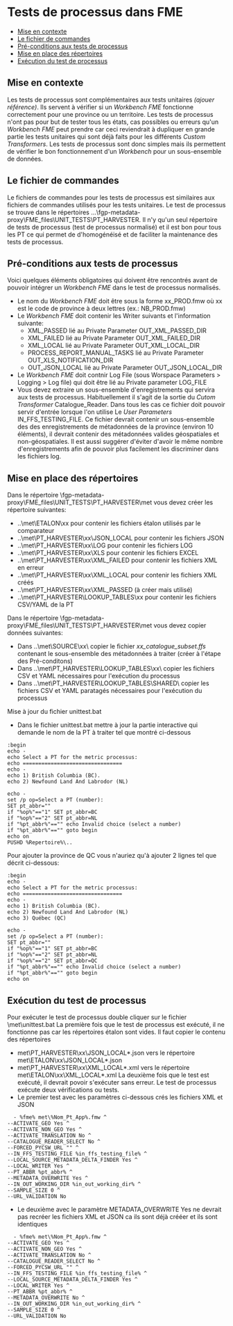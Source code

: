 # Tests de processus dans FME

- [Mise en contexte](#Mise-en-contexte)
- [Le fichier de commandes](#Le-fichier-de-commandes)
- [Pré-conditions aux tests de processus](#Pré-conditions-aux-tests-de-processus)
- [Mise en place des répertoires](#Mise-en-place-des-repertoires)
- [Exécution du test de processus](#Execution-du-test-de-processus)

## Mise en contexte

Les tests de processus sont complémentaires aux tests unitaires _(ajouer référence)_.  Ils servent à vérifier si un _Workbench FME_ fonctionne correctement pour une province ou un territoire.  Les tests de processus n'ont pas pour but de tester tous les états, cas possibles ou erreurs qu'un _Workbench FME_ peut prendre car ceci reviendrait à dupliquer en grande partie les tests unitaires qui sont déjà faits pour les différents _Custom Transformers_.  Les tests de processus sont donc simples mais ils permettent de vérifier le bon fonctionnement d'un _Workbench_ pour un sous-ensemble de données.

## Le fichier de commandes

Le fichiers de commandes pour les tests de processus est similaires aux fichiers de commandes utilisés pour les tests unitaires. Le test de processus se trouve dans le répertoires ...\fgp-metadata-proxy\FME_files\UNIT_TESTS\PT_HARVESTER. Il n'y qu'un seul répertoire de tests de processus (test de processus normalisé) et il est bon pour tous les PT ce qui permet de d'homogénéisé et de faciliter la maintenance des tests de processus.

## Pré-conditions aux tests de processus

Voici quelques éléments obligatoires qui doivent être rencontrés avant de pouvoir intégrer un _Workbench FME_ dans le test de processus normalisés.

  - Le nom du _Workbench FME_ doit être sous la forme xx_PROD.fmw où xx est le code de province à deux lettres (ex.: NB_PROD.fmw)
  - Le _Workbench FME_ doit contenir les Writer suivants et l'information suivante:
    - XML_PASSED lié au Private Parameter OUT_XML_PASSED_DIR
    - XML_FAILED lié au Private Parameter OUT_XML_FAILED_DIR
    - XML_LOCAL lié au Private Parameter OUT_XML_LOCAL_DIR
    - PROCESS_REPORT_MANUAL_TASKS lié au Private Parameter OUT_XLS_NOTIFICATION_DIR
    - OUT_JSON_LOCAL lié au Private Parameter OUT_JSON_LOCAL_DIR
  - Le _Workbench FME_ doit contnir Log File (sous Worspace Parameters > Logging > Log file) qui doit être lié au Private parameter LOG_FILE
  - Vous devez extraire un sous-ensemble d'enregistrements qui servira aux tests de processus. Habituellement il s'agit de la sortie du _Cutom Transformer_ Catalogue_Reader.  Dans tous les cas ce fichier doit pouvoir servir d'entrée lorsque l'on utilise Le _User Parameters_ IN_FFS_TESTING_FILE.  Ce fichier devrait contenir un sous-ensemble des des enregistrements de métadonnées de la province (environ 10 éléments), il devrait contenir des métadonnées valides géospatiales et non-géospatiales. Il est aussi suggérer d'éviter d'avoir le même nombre d'enregistrements afin de pouvoir plus facilement les discriminer dans les fichiers log.

## Mise en place des répertoires

Dans le répertoire \fgp-metadata-proxy\FME_files\UNIT_TESTS\PT_HARVESTER\met vous devez créer les répertoire suivantes:

  - ..\met\ETALON\xx pour contenir les fichiers étalon utilisés par le comparateur
  - ..\met\PT_HARVESTER\xx\JSON_LOCAL pour contenir les fichiers JSON
  - ..\met\PT_HARVESTER\xx\LOG pour contenir les fichiers LOG
  - ..\met\PT_HARVESTER\xx\XLS pour contenir les fichiers EXCEL
  - ..\met\PT_HARVESTER\xx\XML_FAILED pour contenir les fichiers XML en erreur
  - ..\met\PT_HARVESTER\xx\XML_LOCAL pour contenir les fichiers XML créés
  - ..\met\PT_HARVESTER\xx\XML_PASSED (à créer mais utilisé)
  - ..\met\PT_HARVESTER\LOOKUP_TABLES\xx pour contenir les fichiers CSV/YAML de la PT

Dans le répertoire \fgp-metadata-proxy\FME_files\UNIT_TESTS\PT_HARVESTER\met vous devez copier données suivantes:

  - Dans ..\met\SOURCE\xx\ copier le fichier _xx_catalogue_subset.ffs_ contenant le sous-ensemble des métadonnées à traiter (créer à l'étape des Pré-conditons)
  - Dans ..\met\PT_HARVESTER\LOOKUP_TABLES\xx\ copier les fichiers CSV et YAML nécessaires pour l'exécution du processus
  - Dans ..\met\PT_HARVESTER\LOOKUP_TABLES\SHARED\ copier les fichiers CSV et YAML paratagés nécessaires pour l'exécution du processus

Mise à jour du fichier unittest.bat

  - Dans le fichier unittest.bat mettre à jour la partie interactive qui demande le nom de la PT à traiter tel que montré ci-dessous

```DOS
:begin
echo - 
echo Select a PT for the metric processus:
echo ================================
echo -
echo 1) British Columbia (BC).
echo 2) Newfound Land And Labrodor (NL)

echo -
set /p op=Select a PT (number):
SET pt_abbr=""
if "%op%"=="1" SET pt_abbr=BC
if "%op%"=="2" SET pt_abbr=NL
if "%pt_abbr%"=="" echo Invalid choice (select a number)
if "%pt_abbr%"=="" goto begin
echo on
PUSHD %Repertoire%\..
```

Pour ajouter la province de QC vous n'auriez qu'à ajouter 2 lignes tel que décrit ci-dessous: 
```DOS
:begin
echo - 
echo Select a PT for the metric processus:
echo ================================
echo -
echo 1) British Columbia (BC).
echo 2) Newfound Land And Labrodor (NL)
echo 3) Québec (QC)

echo -
set /p op=Select a PT (number):
SET pt_abbr=""
if "%op%"=="1" SET pt_abbr=BC
if "%op%"=="2" SET pt_abbr=NL
if "%op%"=="2" SET pt_abbr=QC
if "%pt_abbr%"=="" echo Invalid choice (select a number)
if "%pt_abbr%"=="" goto begin
echo on
```

## Exécution du test de processus

Pour exécuter le test de processus double cliquer sur le fichier \met\unittest.bat
La première fois que le test de processus est exécuté, il ne fonctionne pas car les répertoires étalon sont vides. Il faut copier le contenu des répertoires
  - met\PT_HARVESTER\xx\JSON_LOCAL\*.json vers le répertoire met\ETALON\xx\JSON_LOCAL\*.json
  - met\PT_HARVESTER\xx\XML_LOCAL\*.xml vers le répertoire met\ETALON\xx\XML_LOCAL\*.xml
La deuxième fois que le test est exécuté, il devrait povoir s'exécuter sans erreur.
Le test de processus exécute deux vérifications ou tests.
  - Le premier test avec les paramètres ci-dessous crés les fichiers XML et JSON
```DOS
  - %fme% met\%Nom_Pt_App%.fmw ^
--ACTIVATE_GEO Yes ^
--ACTIVATE_NON_GEO Yes ^
--ACTIVATE_TRANSLATION No ^
--CATALOGUE_READER_SELECT No ^
--FORCED_PYCSW_URL "" ^
--IN_FFS_TESTING_FILE %in_ffs_testing_file% ^
--LOCAL_SOURCE_METADATA_DELTA_FINDER Yes ^
--LOCAL_WRITER Yes ^
--PT_ABBR %pt_abbr% ^
--METADATA_OVERWRITE Yes ^
--IN_OUT_WORKING_DIR %in_out_working_dir% ^
--SAMPLE_SIZE 0 ^
--URL_VALIDATION No
```
  - Le deuxième avec le paramètre METADATA_OVERWRITE Yes ne devrait pas recréer les fichiers XML et JSON ca ils sont déjà crééer et ils sont identiques
```DOS
  - %fme% met\%Nom_Pt_App%.fmw ^
--ACTIVATE_GEO Yes ^
--ACTIVATE_NON_GEO Yes ^
--ACTIVATE_TRANSLATION No ^
--CATALOGUE_READER_SELECT No ^
--FORCED_PYCSW_URL "" ^
--IN_FFS_TESTING_FILE %in_ffs_testing_file% ^
--LOCAL_SOURCE_METADATA_DELTA_FINDER Yes ^
--LOCAL_WRITER Yes ^
--PT_ABBR %pt_abbr% ^
--METADATA_OVERWRITE No ^
--IN_OUT_WORKING_DIR %in_out_working_dir% ^
--SAMPLE_SIZE 0 ^
--URL_VALIDATION No
```